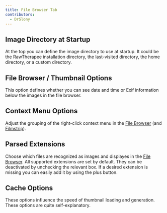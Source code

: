 ```yaml
---
title: File Browser Tab
contributors:
  - DrSlony
---
```


## Image Directory at Startup

At the top you can define the image directory to use at startup. It
could be the RawTherapee installation directory, the last-visited
directory, the home directory, or a custom directory.

## File Browser / Thumbnail Options

This option defines whether you can see date and time or Exif
information below the images in the file browser.

## Context Menu Options

Adjust the grouping of the right-click context menu in the [File
Browser](File_Browser.md) (and
[Filmstrip](The_Image_Editor_Tab#The_Filmstrip.md)).

## Parsed Extensions

Choose which files are recognized as images and displayes in the [File
Browser](File_Browser.md). All supported extensions are set by
default. They can be deactivated by unchecking the relevant box. If a
desired extension is missing you can easily add it by using the plus
button.

## Cache Options

These options influence the speed of thumbnail loading and generation.
These options are quite self-explanatory.
